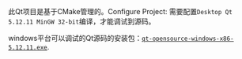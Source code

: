 此Qt项目是基于CMake管理的。Configure Project: 需要配置`Desktop Qt 5.12.11 MinGW 32-bit`编译，才能调试到源码。

windows平台可以调试的Qt源码的安装包：[`qt-opensource-windows-x86-5.12.11.exe`](https://download.qt.io/archive/qt/5.12/5.12.11/).
